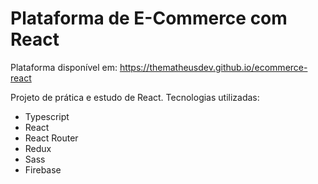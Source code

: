 # Plataforma de E-Commerce com React
Plataforma disponível em:
https://thematheusdev.github.io/ecommerce-react

Projeto de prática e estudo de React.
Tecnologias utilizadas:
- Typescript
- React
- React Router
- Redux
- Sass
- Firebase
